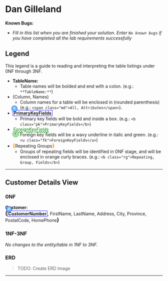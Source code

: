 # Dan Gilleland

**Known Bugs:**

- *Fill in this list when you are finished your solution. Enter `No known bugs` if you have completed all the lab requirements successfully*

## Legend

This legend is a guide to reading and interpreting the table listings under 0NF through 3NF.

- **TableName:**
  - Table names will be bolded and end with a colon. (e.g.: `**TableName:**`)
- (Column, Names)
  - Column names for a table will be enclosed in (rounded parenthesis) (e.g.: `<span class="md">All, Attributes</span>`).
- <b class="pk">PrimaryKeyFields</b>
  - Primary key fields will be bold and inside a box. (e.g.: `<b class="pk">PrimaryKeyFields</b>`)
- <u class="fk">ForeignKeyFields</u>
  - Foreign key fields will be a wavy underline in italic and green. (e.g.: `<u class="fk">ForeignKeyFields</u>`)
- <b class="rg">Repeating Groups</b>
  - Groups of repeating fields will be identified in 0NF stage, and will be enclosed in orange curly braces. (e.g.: `<b class="rg">Repeating, Group, Fields</b>`)

----

## Customer Details View

### 0NF

**Customer:** <span class="md"><b class="pk">CustomerNumber</b>, FirstName, LastName, Address, City, Province, PostalCode, HomePhone</span>

### 1NF-3NF

*No changes to the entity/table in 1NF to 3NF.*

### ERD

> TODO: Create ERD Image


----

<style>
.md {
    display: inline-block;
    vertical-align: top;
    white-space:normal;
}
.md::before {
    content: '(';
    font-size: 1.25em;
    font-weight: bold;
}
.md::after {
    content: ')';
    font-size: 1.25em;
    font-weight: bold;
}
.pk {
    font-weight: 700;
    display: inline-block;
    border: thin solid #00f;
    padding: 0 2px;
    position: relative;
}
.pk::before {
    content: 'P';
    font-size:.55em;
    font-weight: bold;
    color: white;
    background-color: #72c4f7;
    position: absolute;
    left: -5px;
    top: -15px;
    border-radius: 50%;
    border: solid thin blue;
    width: 1.4em;
    height: 1.4em;
    padding:3px;
    text-align:center;
}
.fk {
    color: green;
    font-style: italic;
    text-decoration: wavy underline green;
    padding: 0 2px;
    position: relative;
}
.fk::before {
    content: 'F';
    font-size:.65em;
    position: absolute;
    left: -1px;
    bottom: -17px;
    color:darkgreen;
    background-color: #a7dea7;
    border-radius: 50%;
    border: dashed thin green;
    width: 1.4em;
    height: 1.4em;
    padding:3px;
    text-align:center;
}
.rg::before {
    content: '\007B';
    color: darkorange;
    font-size: 1.2em;
    font-weight: bold;
}
.rg::after {
    content: '\007D';
    color: darkorange;
    font-size: 1.2em;
    font-weight: bold;
}
.rg {
    display: inline-block;
    color: inherit;
    font-size: 1em;
    font-weight: normal;
}
.note {
    font-weight: bold;
    color: brown;
    font-size: 1.1em;
}
</style>
